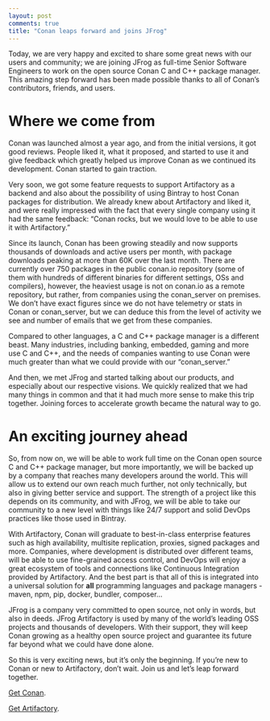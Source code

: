 ```yaml
---
layout: post
comments: true
title: "Conan leaps forward and joins JFrog"
---
```


Today, we are very happy and excited to share some great news with our users and community; we are joining JFrog as full-time Senior Software Engineers to work on the open source Conan C and C++ package manager. This amazing step forward has been made possible thanks to all of Conan’s contributors, friends, and users. 


# Where we come from


Conan was launched almost a year ago, and from the initial versions, it got good reviews. People liked it, what it proposed, and started to use it and give feedback which greatly helped us improve Conan as we continued its development. Conan started to gain traction.


Very soon, we got some feature requests to support Artifactory as a backend and also about the possibility of using Bintray to host Conan packages for distribution. We already knew about Artifactory and liked it, and  were really impressed with the fact that every single company using it had the same feedback: “Conan rocks, but we would love to be able to use it with Artifactory.”


Since its launch, Conan has been growing steadily and now supports thousands of downloads and active users per month, with package downloads peaking at more than 60K over the last month. There are currently over 750 packages in the public conan.io repository (some of them with hundreds of different binaries for different settings, OSs and compilers), however, the heaviest usage is not on conan.io as a remote repository, but rather, from companies using the conan_server on premises. We don’t have exact figures since we do not have telemetry or stats in Conan or conan_server, but we can deduce this from the level  of activity we see and number of emails that we get from these companies.


Compared to other languages, a C and C++ package manager is a different beast. Many industries, including banking, embedded, gaming and more use C and C++, and the needs of companies wanting to use Conan were much greater than what we could provide with our “conan_server.”


And then, we met JFrog and started talking  about our products, and  especially about our respective visions. We quickly realized that we had many things in common and that it had much more sense to make this trip together. Joining forces to accelerate growth became the natural way to go.


# An exciting journey ahead
So, from now on, we will be able to work full time on the Conan open source C and C++ package manager, but more importantly, we will be backed up by a company that reaches many developers around the world. This will allow us to extend our own reach much further, not only technically, but also in giving better service and support. The strength of a project like this depends  on its community, and with JFrog, we will be able to take  our community to a new level with things like 24/7 support and solid DevOps practices like those used in Bintray.


With Artifactory, Conan will graduate to best-in-class enterprise features such as high availability, multisite replication, proxies, signed packages and more. Companies, where development is distributed over different teams, will be able to use fine-grained access control, and DevOps will enjoy a great ecosystem of tools and connections like Continuous Integration provided by Artifactory. And the best part is that all of this is integrated into a universal solution for **all** programming languages and package managers - maven, npm, pip, docker, bundler, composer…


JFrog is a company very committed to open source, not only in words, but also in deeds. JFrog Artifactory is used by many of the world’s leading OSS projects and thousands of developers. With their support, they will keep Conan growing as a healthy open source project and guarantee its future far beyond what we could have done alone.


So this is very exciting news, but it’s only the beginning. If you’re new to Conan or new to Artifactory, don’t wait. Join us and let’s leap forward together.

[Get Conan](https://www.conan.io/downloads).

[Get Artifactory](https://www.jfrog.com/artifactory/free-trial/).


